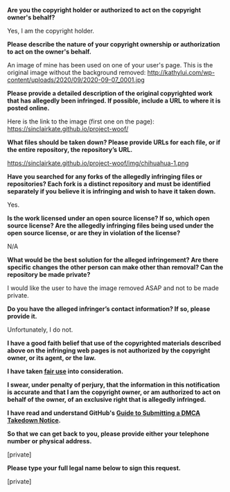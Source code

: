 **Are you the copyright holder or authorized to act on the copyright owner's behalf?**

Yes, I am the copyright holder.

**Please describe the nature of your copyright ownership or authorization to act on the owner's behalf.**

An image of mine has been used on one of your user's page. This is the original image without the background removed: http://kathylui.com/wp-content/uploads/2020/09/2020-09-07_0001.jpg

**Please provide a detailed description of the original copyrighted work that has allegedly been infringed. If possible, include a URL to where it is posted online.**

Here is the link to the image (first one on the page): https://sinclairkate.github.io/project-woof/

**What files should be taken down? Please provide URLs for each file, or if the entire repository, the repository’s URL.**

https://sinclairkate.github.io/project-woof/img/chihuahua-1.png

**Have you searched for any forks of the allegedly infringing files or repositories? Each fork is a distinct repository and must be identified separately if you believe it is infringing and wish to have it taken down.**

Yes.

**Is the work licensed under an open source license? If so, which open source license? Are the allegedly infringing files being used under the open source license, or are they in violation of the license?**

N/A

**What would be the best solution for the alleged infringement? Are there specific changes the other person can make other than removal? Can the repository be made private?**

I would like the user to have the image removed ASAP and not to be made private.

**Do you have the alleged infringer’s contact information? If so, please provide it.**

Unfortunately, I do not.

**I have a good faith belief that use of the copyrighted materials described above on the infringing web pages is not authorized by the copyright owner, or its agent, or the law.**

**I have taken <a href="https://www.lumendatabase.org/topics/22">fair use</a> into consideration.**

**I swear, under penalty of perjury, that the information in this notification is accurate and that I am the copyright owner, or am authorized to act on behalf of the owner, of an exclusive right that is allegedly infringed.**

**I have read and understand GitHub's <a href="https://docs.github.com/articles/guide-to-submitting-a-dmca-takedown-notice/">Guide to Submitting a DMCA Takedown Notice</a>.**

**So that we can get back to you, please provide either your telephone number or physical address.**

[private]

**Please type your full legal name below to sign this request.**

[private]
